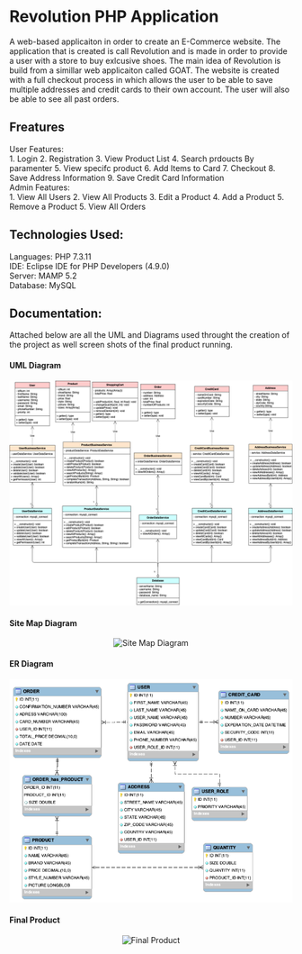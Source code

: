 # Revolution PHP Application

A web-based applicaiton in order to create an E-Commerce website. The application that is created is call Revolution and is made in order to provide a user with a store to buy exlcusive shoes. The main idea of Revolution is build from a simillar web applicaiton called GOAT. The website is created with a full checkout process in which allows the user to be able to save multiple addresses and credit cards to their own account. The user will also be able to see all past orders.

<h2>Freatures</h2>
    User Features:<br>
        1. Login
        2. Registration
        3. View Product List
        4. Search prdoucts By paramenter
        5. View specifc product
        6. Add Items to Card
        7. Checkout
        8. Save Address Information
        9. Save Credit Card Information<br>
    Admin Features:<br>
        1. View All Users
        2. View All Products
        3. Edit a Product
        4. Add a Product
        5. Remove a Product
        5. View All Orders

<h2>Technologies Used:</h2>
Languages: PHP 7.3.11<br>
IDE: Eclipse IDE for PHP Developers (4.9.0)<br>
Server: MAMP 5.2<br>
Database: MySQL<br>

<h2>Documentation:</h2>

Attached below are all the UML and Diagrams used throught the creation of the project as well screen shots of the final product running. 

<h4>UML Diagram</h4>

<p align="center">
	<img src="Revolution_Photos/UML_Class_Diagram.png" alt="UML Class Diagram"/>
</p>

<h4>Site Map Diagram</h4>

<p align="center">
	<img src="Revolution_Photos/Sitemap_Diagram.png" alt="Site Map Diagram"/>
</p>

<h4>ER Diagram</h4>

<p align="center">
	<img src="Revolution_Photos/ER_Diagram.png" alt="ER Diagram"/>
</p>

<h4>Final Product</h4>

<p align="center">
	<img src="Revolution_Photos/Final_Product_Screenshots.png" alt="Final Product"/>
</p>
